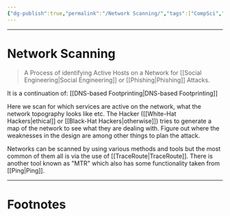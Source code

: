 ```yaml
---
{"dg-publish":true,"permalink":"/Network Scanning/","tags":["CompSci","CyberSec","CompNet","EthHack"]}
---
```



---
# Network Scanning
> A Process of identifying Active Hosts on a Network for [[Social Engineering\|Social Engineering]] or [[Phishing\|Phishing]] Attacks.

It is a continuation of: [[DNS-based Footprinting\|DNS-based Footprinting]]

Here we scan for which services are active on the network, what the network topography looks like etc. The Hacker ([[White-Hat Hackers\|ethical]] or [[Black-Hat Hackers\|otherwise]]) tries to generate a map of the network to see what they are dealing with. Figure out where the weaknesses in the design are among other things to plan the attack.

Networks can be scanned by using various methods and tools but the most common of them all is via the use of [[TraceRoute\|TraceRoute]]. There is another tool known as "MTR" which also has some functionality taken from [[Ping\|Ping]].

---
# Footnotes